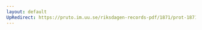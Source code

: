 ```yaml
---
layout: default
UpRedirect: https://pruto.im.uu.se/riksdagen-records-pdf/1871/prot-1871--fk--403/prot-1871--fk--403_000.pdf
---
```

